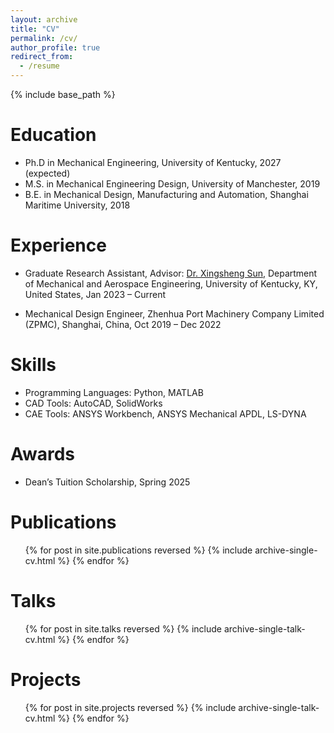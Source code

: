 ```yaml
---
layout: archive
title: "CV"
permalink: /cv/
author_profile: true
redirect_from:
  - /resume
---
```


{% include base_path %}

Education
======
* Ph.D in Mechanical Engineering, University of Kentucky, 2027 (expected)
* M.S. in Mechanical Engineering Design, University of Manchester, 2019
* B.E. in Mechanical Design, Manufacturing and Automation, Shanghai Maritime University, 2018

Experience
======
* Graduate Research Assistant, Advisor: [Dr. Xingsheng Sun](https://engr.uky.edu/people/xingsheng-sun), Department of Mechanical and Aerospace Engineering, University of Kentucky, KY, United States, Jan 2023 – Current

* Mechanical Design Engineer, Zhenhua Port Machinery Company Limited (ZPMC), Shanghai, China, Oct 2019 – Dec 2022 

Skills
======
* Programming Languages: Python, MATLAB
* CAD Tools: AutoCAD, SolidWorks
* CAE Tools: ANSYS Workbench, ANSYS Mechanical APDL, LS-DYNA

Awards
======
* Dean’s Tuition Scholarship, Spring 2025

Publications
======
  <ul>{% for post in site.publications reversed %}
    {% include archive-single-cv.html %}
  {% endfor %}</ul>
  
Talks
======
  <ul>{% for post in site.talks reversed %}
    {% include archive-single-talk-cv.html  %}
  {% endfor %}</ul>

Projects
======
  <ul>{% for post in site.projects reversed %}
    {% include archive-single-talk-cv.html  %}
  {% endfor %}</ul>
  
<!--Teaching
======
  <ul>{% for post in site.teaching reversed %}
    {% include archive-single-cv.html %}
  {% endfor %}</ul>
  
Service and leadership
======
* Currently signed in to 43 different slack teams-->
